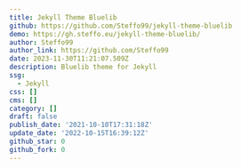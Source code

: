 ```yaml
---
title: Jekyll Theme Bluelib
github: https://github.com/Steffo99/jekyll-theme-bluelib
demo: https://gh.steffo.eu/jekyll-theme-bluelib/
author: Steffo99
author_link: https://github.com/Steffo99
date: 2023-11-30T11:21:07.509Z
description: Bluelib theme for Jekyll
ssg:
  - Jekyll
css: []
cms: []
category: []
draft: false
publish_date: '2021-10-10T17:31:18Z'
update_date: '2022-10-15T16:39:12Z'
github_star: 0
github_fork: 0
---
```

